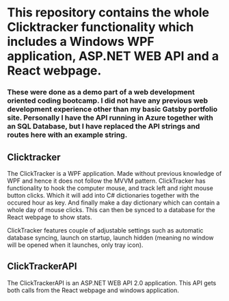
# This repository contains the whole Clicktracker functionality which includes a Windows WPF application, ASP.NET WEB API and a React webpage.

### **These were done as a demo part of a web development oriented coding bootcamp. I did not have any previous web development experience other than my basic Gatsby portfolio site. Personally I have the API running in Azure together with an SQL Database, but I have replaced the API strings and routes here with an example string.**


## Clicktracker

The ClickTracker is a WPF application. Made without previous knowledge of WPF and hence it does not follow the MVVM pattern.
ClickTracker has functionality to hook the computer mouse, and track left and right mouse button clicks. Which it will add into C# dictionaries together with the occured hour as key. 
And finally make a day dictionary which can contain a whole day of mouse clicks. This can then be synced to a database for the React webpage to show stats.

ClickTracker features couple of adjustable settings such as automatic database syncing, launch on startup, launch hidden (meaning no window will be opened when it launches, only tray icon). 



## ClickTrackerAPI

The ClickTrackerAPI is an ASP.NET WEB API 2.0 application. This API gets both calls from the React webpage and windows application.

